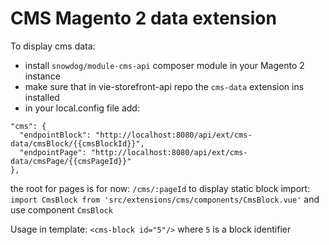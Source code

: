 # CMS Magento 2 data extension

To display cms data:
 - install `snowdog/module-cms-api` composer module in your Magento 2 instance
 - make sure that in vie-storefront-api repo the `cms-data` extension ins installed
 - in your local.config file add:
 ```
 "cms": {
   "endpointBlock": "http://localhost:8080/api/ext/cms-data/cmsBlock/{{cmsBlockId}}",
   "endpointPage": "http://localhost:8080/api/ext/cms-data/cmsPage/{{cmsPageId}}"
 },
 ```
the root for pages is for now:
`/cms/:pageId`
to display static block import:
`import CmsBlock from 'src/extensions/cms/components/CmsBlock.vue'`
and use component `CmsBlock`


Usage in template:
`<cms-block id="5"/>`
where `5` is a block identifier
